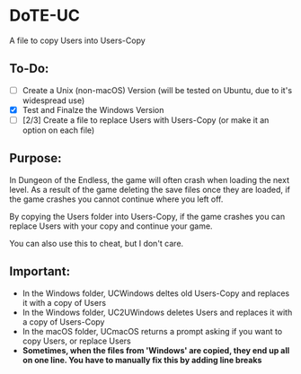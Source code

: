 # DoTE-UC
A file to copy Users into Users-Copy
## To-Do:
- [ ] Create a Unix (non-macOS) Version (will be tested on Ubuntu, due to it's widespread use)
- [X] Test and Finalze the Windows Version
- [ ] [2/3] Create a file to replace Users with Users-Copy (or make it an option on each file)

## Purpose:
In Dungeon of the Endless, the game will often crash when loading the next level. As a result of the game deleting the save files once they are loaded, if the game crashes you cannot continue where you left off.

By copying the Users folder into Users-Copy, if the game crashes you can replace Users with your copy and continue your game.

You can also use this to cheat, but I don't care.

## Important:
* In the Windows folder, UCWindows deltes old Users-Copy and replaces it with a copy of Users
* In the Windows folder, UC2UWindows deletes Users and replaces it with a copy of Users-Copy
* In the macOS folder, UCmacOS returns a prompt asking if you want to copy Users, or replace Users
* **Sometimes, when the files from 'Windows' are copied, they end up all on one line. You have to manually fix this by adding line breaks**
